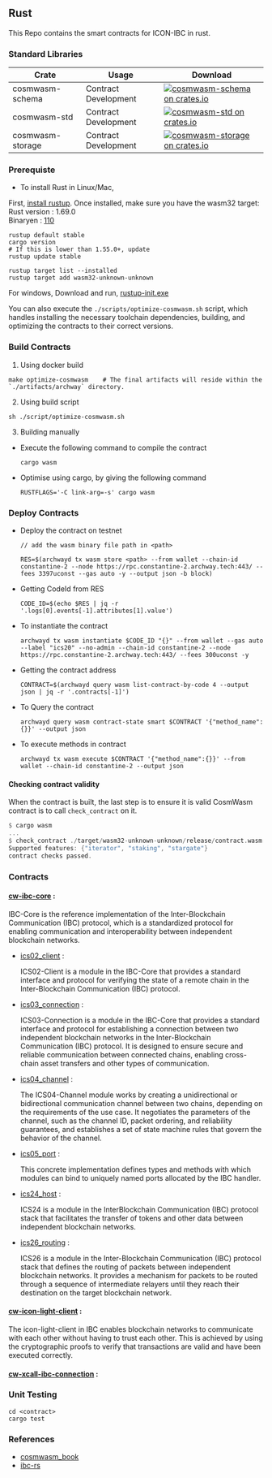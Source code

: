 ## Rust

This Repo contains the smart contracts for ICON-IBC in rust.

### Standard Libraries

| Crate          | Usage              | Download                |
|----------------|--------------------|-------------------------|
|cosmwasm-schema |Contract Development| [![cosmwasm-schema on crates.io](https://img.shields.io/crates/v/cosmwasm-schema.svg)](https://crates.io/crates/cosmwasm-schema) |
|cosmwasm-std    |Contract Development| [![cosmwasm-std on crates.io](https://img.shields.io/crates/v/cosmwasm-std.svg)](https://crates.io/crates/cosmwasm-std)       |
|cosmwasm-storage|Contract Development| [![cosmwasm-storage on crates.io](https://img.shields.io/crates/v/cosmwasm-storage.svg)](https://crates.io/crates/cosmwasm-storage)


### Prerequiste

- To install Rust in Linux/Mac,

First, [install rustup](https://rustup.rs/). Once installed, make sure you have the wasm32 target:  
Rust version : 1.69.0    
Binaryen : [110](https://github.com/WebAssembly/binaryen/releases/download/version_${BINARYEN_VERS}/binaryen-version_${BINARYEN_VERS}-x86_64-linux.tar.gz)

```shell
rustup default stable
cargo version
# If this is lower than 1.55.0+, update
rustup update stable

rustup target list --installed
rustup target add wasm32-unknown-unknown
```

For windows,
Download and run, [rustup-init.exe](https://static.rust-lang.org/rustup/dist/i686-pc-windows-gnu/rustup-init.exe)  

You can also execute the `./scripts/optimize-cosmwasm.sh`  script, which handles installing the necessary toolchain dependencies, building, and optimizing the contracts to their correct versions.

### Build Contracts

1. Using docker build  
```
make optimize-cosmwasm    # The final artifacts will reside within the `./artifacts/archway` directory.
```



2. Using build script
```
sh ./script/optimize-cosmwasm.sh
```

3. Building manually

- Execute the following command to compile the contract
  
  ```
  cargo wasm
  ```

- Optimise using cargo, by giving the following command
  
  ```
  RUSTFLAGS='-C link-arg=-s' cargo wasm
  ```

### Deploy Contracts

- Deploy the contract on testnet
  
  ```
  // add the wasm binary file path in <path>

  RES=$(archwayd tx wasm store <path> --from wallet --chain-id constantine-2 --node https://rpc.constantine-2.archway.tech:443/ --fees 3397uconst --gas auto -y --output json -b block)
  ```

- Getting CodeId from RES
  
  ```
  CODE_ID=$(echo $RES | jq -r '.logs[0].events[-1].attributes[1].value')
  ```

- To instantiate the contract

  ```
  archwayd tx wasm instantiate $CODE_ID "{}" --from wallet --gas auto --label "ics20" --no-admin --chain-id constantine-2 --node https://rpc.constantine-2.archway.tech:443/ --fees 300uconst -y
  ```

- Getting the contract address

  ```
  CONTRACT=$(archwayd query wasm list-contract-by-code 4 --output json | jq -r '.contracts[-1]')
  ```

- To Query the contract

  ```
  archwayd query wasm contract-state smart $CONTRACT '{"method_name":{}}' --output json
  ```

- To execute methods in contract

  ```
  archwayd tx wasm execute $CONTRACT '{"method_name":{}}' --from wallet --chain-id constantine-2 --output json
  ```

#### Checking contract validity

When the contract is built, the last step is to ensure it is valid CosmWasm contract is to call `check_contract` on it.

```rust
$ cargo wasm
...
$ check_contract ./target/wasm32-unknown-unknown/release/contract.wasm
Supported features: {"iterator", "staking", "stargate"}
contract checks passed.
```

### Contracts

#### [cw-ibc-core](./cw-ibc-core/src/) :

IBC-Core is the reference implementation of the Inter-Blockchain Communication (IBC) protocol, which is a standardized protocol for enabling communication and interoperability between independent blockchain networks.

- [ics02_client](./cw-ibc-core/src/ics02_client/) :
  
  ICS02-Client is a module in the IBC-Core that provides a standard interface and protocol for verifying the state of a remote chain in the Inter-Blockchain Communication (IBC) protocol.

- [ics03_connection](./cw-ibc-core/src/ics03_connection/) :

  ICS03-Connection is a module in the IBC-Core that provides a standard interface and protocol for establishing a connection between two independent blockchain networks in the Inter-Blockchain Communication (IBC) protocol. It is designed to ensure secure and reliable communication between connected chains, enabling cross-chain asset transfers and other types of communication.

- [ics04_channel](./cw-ibc-core/src/ics04_channel/) :

  The ICS04-Channel module works by creating a unidirectional or bidirectional communication channel between two chains, depending on the requirements of the use case. It negotiates the parameters of the channel, such as the channel ID, packet ordering, and reliability guarantees, and establishes a set of state machine rules that govern the behavior of the channel.

- [ics05_port](./cw-ibc-core/src/ics05_port/) :

  This concrete implementation defines types and methods with which modules can bind to uniquely named ports allocated by the IBC handler.

- [ics24_host](./cw-ibc-core/src/ics24_host/) :

  ICS24 is a module in the InterBlockchain Communication (IBC) protocol stack that facilitates the transfer of tokens and other data between independent blockchain networks.

- [ics26_routing](./cw-ibc-core/src/ics26_routing/) :

  ICS26 is a module in the Inter-Blockchain Communication (IBC) protocol stack that defines the routing of packets between independent blockchain networks. It provides a mechanism for packets to be routed through a sequence of intermediate relayers until they reach their destination on the target blockchain network.

#### [cw-icon-light-client](./cw-icon-light-client/src/) :

The icon-light-client in IBC enables blockchain networks to communicate with each other without having to trust each other. This is achieved by using the cryptographic proofs to verify that transactions are valid and have been executed correctly.

#### [cw-xcall-ibc-connection](./cw-xcall-ibc-connection/src/) :


### Unit Testing

```
cd <contract>
cargo test
```

### References

- [cosmwasm_book](https://book.cosmwasm.com/)
- [ibc-rs](https://github.com/cosmos/ibc-rs/tree/main/crates/ibc)
